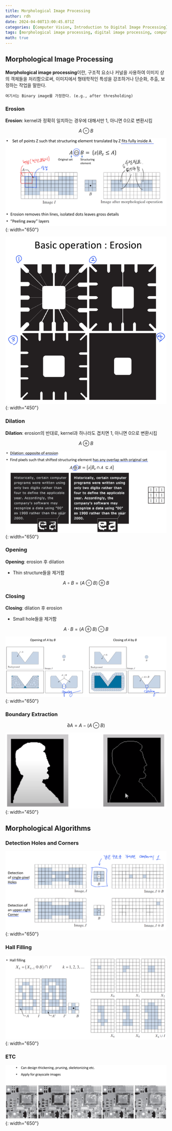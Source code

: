 ```yaml
---
title: Morphological Image Processing
author: rdh
date: 2024-04-08T13:00:45.071Z
categories: [Computer Vision, Introduction to Digital Image Processing]
tags: [morphological image processing, digital image processing, computer vision]
math: true
---
```

## Morphological Image Processing
**Morphological image processing**이란, 구조적 요소나 커널을 사용하여 이미지 상의 객체들을 처리함으로써, 이미지에서 형태학적인 특성을 강조하거나 단순화, 추출, 보정하는 작업을 말한다.

`여기서는 Binary image를 가정한다. (e.g., after thresholding)`

### Erosion
**Erosion**: kernel과 정확히 일치하는 경우에 대해서만 1, 아니면 0으로 변환시킴

$$
A \ominus B
$$

![](/assets/img/morphological-image-processing-01.png){: width="650"}

![](/assets/img/morphological-image-processing-02.png){: width="450"}

### Dilation
**Dilation**: erosion의 반대로, kernel과 하나라도 겹치면 1, 아니면 0으로 변환시킴

$$
A \oplus B
$$

![](/assets/img/morphological-image-processing-03.png){: width="650"}

### Opening
**Opening**: erosion 후 dilation
  * Thin structure들을 제거함

$$
A \circ B = (A \ominus B) \oplus B
$$

### Closing
**Closing**: dilation 후 erosion
  * Small hole들을 제거함

$$
A \cdot B = (A \oplus B) \ominus B
$$

![](/assets/img/morphological-image-processing-04.png){: width="650"}

### Boundary Extraction

$$
\partial A = A - (A \ominus B)
$$

![](/assets/img/morphological-image-processing-05.png){: width="450"}

## Morphological Algorithms
### Detection Holes and Corners
![](/assets/img/morphological-image-processing-06.png){: width="650"}

### Hall Filling
![](/assets/img/morphological-image-processing-07.png){: width="650"}

### ETC
![](/assets/img/morphological-image-processing-08.png){: width="650"}
